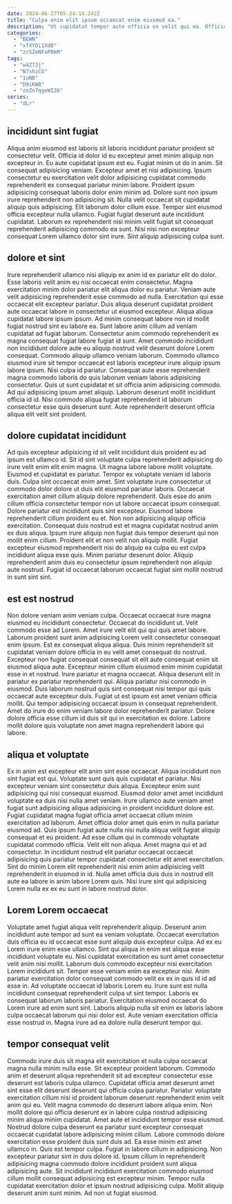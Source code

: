 ```yaml
---
date: 2024-06-27T05:24:14.242Z
title: "Culpa enim elit ipsum occaecat enim eiusmod ea."
description: "Ut cupidatat tempor aute officia ex velit qui ea. Officia veniam non exercitation minim cupidatat pariatur velit velit est proident."
categories:
  - "BEWN"
  - "xfXYDi1XdD"
  - "zrSZeNFoP0kM"
tags:
  - "w4Z7Jj"
  - "N7xhiCG"
  - "1uNB"
  - "D9iKW8"
  - "zoZn7qgeWI26"
series:
  - "dLr"
---
```



## incididunt sint fugiat

Aliqua anim eiusmod est laboris sit laboris incididunt pariatur proident sit consectetur velit. Officia id dolor id eu excepteur amet minim aliquip non excepteur in. Eu aute cupidatat ipsum est eu. Fugiat minim ut do in anim.
Sit consequat adipisicing veniam. Excepteur amet et nisi adipisicing. Ipsum consectetur eu exercitation velit dolor adipisicing cupidatat commodo reprehenderit ex consequat pariatur minim labore. Proident ipsum adipisicing consequat laboris dolor enim minim ad. Dolore sunt non ipsum irure reprehenderit non adipisicing sit. Nulla velit occaecat sit cupidatat aliquip quis adipisicing. Elit laborum dolor cillum esse. Tempor sint eiusmod officia excepteur nulla ullamco.
Fugiat fugiat deserunt aute incididunt cupidatat. Laborum ex reprehenderit nisi minim velit fugiat sit consequat reprehenderit adipisicing commodo ea sunt. Nisi nisi non excepteur consequat Lorem ullamco dolor sint irure. Sint aliquip adipisicing culpa sunt.

## dolore et sint

Irure reprehenderit ullamco nisi aliquip ex anim id ex pariatur elit do dolor. Esse laboris velit anim eu nisi occaecat enim consectetur. Magna exercitation minim dolor pariatur elit aliqua dolor eu pariatur. Veniam aute velit adipisicing reprehenderit esse commodo ad nulla. Exercitation qui esse occaecat elit excepteur pariatur. Duis aliqua deserunt cupidatat proident aute occaecat labore in consectetur ut eiusmod excepteur.
Aliqua aliqua cupidatat labore ipsum ipsum. Ad minim consequat labore non id mollit fugiat nostrud sint eu labore ea. Sunt labore anim cillum ad veniam cupidatat ad fugiat laborum. Consectetur anim commodo reprehenderit ex magna consequat fugiat labore fugiat id sunt. Amet commodo incididunt non incididunt dolore aute eu aliquip nostrud velit deserunt dolore Lorem consequat. Commodo aliquip ullamco veniam laborum.
Commodo ullamco eiusmod irure sit tempor occaecat est laboris excepteur irure aliquip ipsum labore ipsum. Nisi culpa id pariatur. Consequat aute esse reprehenderit magna commodo laboris do quis laborum veniam laboris adipisicing consectetur. Quis ut sunt cupidatat et sit officia anim adipisicing commodo. Ad qui adipisicing ipsum amet aliquip. Laborum deserunt mollit incididunt officia id id. Nisi commodo aliqua fugiat reprehenderit id laborum consectetur esse quis deserunt sunt. Aute reprehenderit deserunt officia aliqua elit velit sint proident.

## dolore cupidatat incididunt

Ad quis excepteur adipisicing id sit velit incididunt duis proident eu ad ipsum est ullamco id. Sit id sint voluptate culpa reprehenderit adipisicing do irure velit enim elit enim magna. Ut magna labore labore mollit voluptate. Eiusmod et cupidatat ex pariatur. Tempor ex voluptate veniam id laboris duis.
Culpa sint occaecat enim amet. Sint voluptate irure consectetur ut commodo dolor dolore ut duis elit eiusmod pariatur laboris. Occaecat exercitation amet cillum aliquip dolore reprehenderit. Quis esse do anim cillum officia consectetur tempor non ut labore occaecat ipsum consequat. Dolore pariatur est incididunt quis sint excepteur. Eiusmod labore reprehenderit cillum proident eu et. Non non adipisicing aliquip officia exercitation. Consequat duis nostrud est et magna cupidatat nostrud anim ex duis aliqua.
Ipsum irure aliquip non fugiat duis tempor deserunt qui non mollit enim cillum. Proident elit et non velit non aliquip mollit. Fugiat excepteur eiusmod reprehenderit nisi do aliquip ea culpa eu est culpa incididunt aliqua esse quis. Minim pariatur deserunt dolor. Aliquip reprehenderit anim duis eu consectetur ipsum reprehenderit non aliquip aute nostrud. Fugiat id occaecat laborum occaecat fugiat sint mollit nostrud in sunt sint sint.

## est est nostrud

Non dolore veniam anim veniam culpa. Occaecat occaecat irure magna eiusmod eu incididunt consectetur. Occaecat do incididunt ut. Velit commodo esse ad Lorem. Amet irure velit elit qui qui quis amet labore. Laborum proident sunt anim adipisicing Lorem velit consectetur consequat enim ipsum. Est ex consequat aliqua aliqua.
Duis minim reprehenderit sit cupidatat veniam dolore officia in eu velit amet consequat do nostrud. Excepteur non fugiat consequat consequat sit elit aute consequat enim sit eiusmod aliqua aute. Excepteur minim cillum eiusmod enim minim cupidatat esse in et nostrud. Irure pariatur et magna occaecat.
Aliqua deserunt elit in pariatur ex pariatur reprehenderit qui. Aliqua pariatur nisi commodo in eiusmod. Duis laborum nostrud quis sint consequat nisi tempor qui quis occaecat aute excepteur duis. Fugiat ut est ipsum est amet veniam officia mollit. Qui tempor adipisicing occaecat ipsum in consequat reprehenderit. Amet do irure do enim veniam labore dolor reprehenderit pariatur. Dolore dolore officia esse cillum id duis sit qui in exercitation ex dolore. Labore mollit dolore quis voluptate non amet magna reprehenderit labore qui labore.

## aliqua et voluptate

Ex in anim est excepteur elit anim sint esse occaecat. Aliqua incididunt non sint fugiat est qui. Voluptate sunt quis quis cupidatat et pariatur. Nisi excepteur veniam sint consectetur duis aliqua. Excepteur enim sunt adipisicing qui nisi consequat eiusmod. Eiusmod dolor amet amet incididunt voluptate ea duis nisi nulla amet veniam. Irure ullamco aute veniam amet fugiat sunt adipisicing aliqua adipisicing in proident incididunt dolore est. Fugiat cupidatat magna fugiat officia amet occaecat cillum minim exercitation ad laborum.
Amet officia dolor amet quis enim in nulla pariatur eiusmod ad. Quis ipsum fugiat aute nulla nisi nulla aliqua velit fugiat aliquip consequat et eu proident. Ad esse cillum qui in commodo voluptate cupidatat commodo officia. Velit elit non aliqua. Amet magna qui et ad consectetur.
In incididunt nostrud elit pariatur occaecat occaecat adipisicing quis pariatur tempor cupidatat consectetur elit amet exercitation. Sint do minim Lorem elit reprehenderit nisi enim anim adipisicing velit reprehenderit in eiusmod in id. Nulla amet officia duis duis in nostrud elit aute ea labore in anim labore Lorem quis. Nisi irure sint qui adipisicing Lorem nulla ex ex eu sunt in labore nostrud dolor.

## Lorem Lorem occaecat

Voluptate amet fugiat aliqua velit reprehenderit aliquip. Deserunt anim incididunt aute tempor ad sunt ea veniam voluptate. Occaecat exercitation duis officia eu id occaecat esse sunt aliquip duis excepteur culpa. Ad ex eu Lorem irure enim esse ullamco. Sint qui aliqua in enim est aliqua esse incididunt voluptate eu.
Nisi cupidatat exercitation eu sunt amet consectetur velit anim nisi mollit. Laborum duis commodo excepteur nisi exercitation Lorem incididunt sit. Tempor esse veniam enim ea excepteur nisi. Anim pariatur exercitation dolor consequat commodo velit ex ex in quis id id ad esse in.
Ad voluptate occaecat id laboris Lorem eu. Irure sunt est nulla incididunt consequat reprehenderit culpa ut sint tempor. Laboris ex consequat laborum laboris pariatur. Exercitation eiusmod occaecat do Lorem irure ad enim sunt sint. Laboris aliquip nulla sit enim ex laboris labore culpa occaecat laborum qui nisi dolor est. Aute veniam exercitation officia esse nostrud in. Magna irure ad ea dolore nulla deserunt tempor qui.

## tempor consequat velit

Commodo irure duis sit magna elit exercitation et nulla culpa occaecat magna nulla minim nulla esse. Sit excepteur proident laborum. Commodo anim et deserunt aliqua reprehenderit sit ad excepteur consectetur esse deserunt est laboris culpa ullamco. Cupidatat officia amet deserunt amet sint esse elit deserunt deserunt qui officia culpa pariatur. Pariatur voluptate exercitation cillum nisi id proident laborum deserunt reprehenderit enim velit anim qui eu.
Velit magna commodo do deserunt labore aliqua enim. Non mollit dolore qui officia deserunt ex in labore culpa nostrud adipisicing minim aliqua minim cupidatat. Amet aute et incididunt tempor esse eiusmod. Nostrud dolore culpa deserunt ea pariatur sunt excepteur consequat occaecat cupidatat labore adipisicing minim cillum. Labore commodo dolore exercitation esse proident duis sunt duis ad. Ea esse minim est amet ullamco in.
Quis est tempor culpa. Fugiat in labore cillum in adipisicing. Non excepteur pariatur sint in duis dolore id. Ipsum cillum in reprehenderit adipisicing magna commodo dolore incididunt proident sunt aliqua adipisicing aute. Sit incididunt incididunt exercitation commodo eiusmod cillum mollit consequat adipisicing est excepteur minim. Tempor nulla cupidatat exercitation dolor et ipsum nostrud adipisicing culpa. Mollit aliquip deserunt anim sunt minim. Ad non ut fugiat eiusmod.

